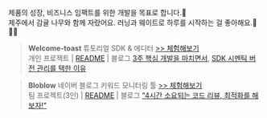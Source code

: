제품의 성장, 비즈니스 임팩트를 위한 개발을 목표로 합니다.🤘<br/>
제주에서 감귤 나무와 함께 자랐어요. 러닝과 웨이트로 하루를 시작하는 걸 좋아해요.🍊🏃‍♂️

> **Welcome-toast** 튜토리얼 SDK & 에디터 [>> 체험해보기](https://welcome-toast.com/toast/sample)<br/>
> 개인 프로젝트 | [README](https://github.com/welcome-toast/welcome-toast?tab=readme-ov-file#welcome-toast) |
> 블로그 [3주 핵심 개발을 마치면서](https://www.as-tao.com/all/review-w50/), [SDK 시멘틱 버전 관리를 택한 이유](https://www.as-tao.com/all/engineering-decision/)

> **Bloblow** 네이버 블로그 키워드 모니터링 툴 [>> 체험해보기](https://bloblow.netlify.app/dashboard/sample)<br/>
> 팀 프로젝트(3인) | [README](https://github.com/Team-Bloblow/Bloblow-Client?tab=readme-ov-file#bloblow) | 블로그 ["4시간 소요되는 코드 리뷰, 최적화를 해보자!"](https://www.as-tao.com/all/team-project-2week/)
